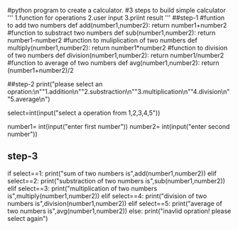 #python program to create a calculator.
#3 steps to build simple calculator
'''
1.function for operations
2.user input
3.priint result
'''
##step-1
#funtion to add two numbers
def add(number1,number2):
    return number1+number2
#function to substract two numbers
def sub(number1,number2):
    return number1-number2
#function to muliplication of two numbers
def multiply(number1,number2):
    return number1*number2
#function to division of two numbers
def division(number1,number2):
    return number1/number2
#function to average of two numbers
def avg(number1,number2):
    return (number1+number2)/2

##step-2
print("please select an opration:\n""1.addition\n""2.substraction\n""3.multiplication\n""4.division\n""5.average\n")

select=int(input("select a operation from 1,2,3,4,5"))

number1= int(input("enter first number"))
number2= int(input("enter second number"))

## step-3
if select==1:
   print("sum of two numbers is",add(number1,number2))
elif select==2:
   print("substraction of two numbers is",sub(number1,number2))
elif select==3:
   print("multiplication of two numbers is",multiply(number1,number2))
elif select==4:
   print("division of two numbers is",division(number1,number2))
elif select==5:
   print("average of two numbers is",avg(number1,number2))
else:
   print("inavlid opration! please select again")
